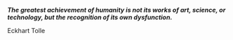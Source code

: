 _**The greatest achievement of humanity is not its works of art, science, or technology, but the recognition of its own dysfunction.**_

Eckhart Tolle